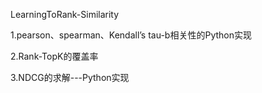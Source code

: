 LearningToRank-Similarity

1.pearson、spearman、Kendall’s tau-b相关性的Python实现

2.Rank-TopK的覆盖率

3.NDCG的求解---Python实现